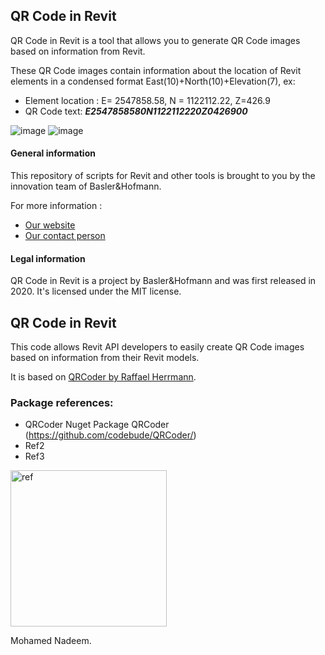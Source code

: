 ## QR Code in Revit
QR Code in Revit is a tool that allows you to generate QR Code images based on information from Revit. 

These QR Code images contain information about the location of Revit elements in a condensed format
East(10)+North(10)+Elevation(7), ex: 
- Element location : E= 2547858.58, N = 1122112.22, Z=426.9
- QR Code text: ***E2547858580N1122112220Z0426900***

![image](https://user-images.githubusercontent.com/73463175/99229059-c7ef1900-27ed-11eb-8844-549399e87d52.png)
![image](https://user-images.githubusercontent.com/73463175/99231070-654b4c80-27f0-11eb-994b-b6e30df21852.png)

#### General information
This repository of scripts for Revit and other tools is brought to you by the innovation team of Basler&Hofmann.

For more information :
- [Our website](https://www.baslerhofmann.ch/)
- [Our contact person](https://www.baslerhofmann.ch/en/metanavigation/contacts/en-ansprechpartner-detailseite/contact/5902.html)

#### Legal information
QR Code in Revit is a project by Basler&Hofmann and was first released in 2020. It's licensed under the MIT license.



## QR Code in Revit
This code allows Revit API developers to easily create QR Code images based on information from their Revit models.

It is based on [QRCoder by Raffael Herrmann](https://github.com/codebude/QRCoder).

### Package references:
- QRCoder Nuget Package QRCoder (https://github.com/codebude/QRCoder/)
- Ref2
- Ref3

<img width="250" alt="ref" src="https://user-images.githubusercontent.com/73463175/97309673-a04a0800-1862-11eb-910e-db0715684324.PNG"> 


Mohamed Nadeem.
